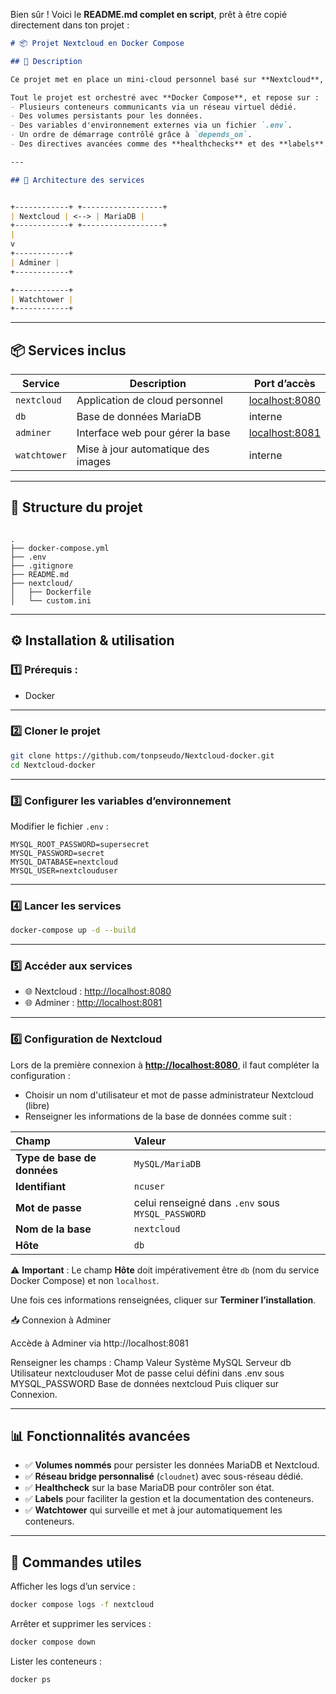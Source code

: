 Bien sûr ! Voici le **README.md complet en script**, prêt à être copié directement dans ton projet :

```markdown
# 📦 Projet Nextcloud en Docker Compose

## 📑 Description

Ce projet met en place un mini-cloud personnel basé sur **Nextcloud**, accompagné d’une base de données **MariaDB**, d’un outil d’administration de la base de données **Adminer** et d’un conteneur **Watchtower** pour la mise à jour automatique des images Docker.

Tout le projet est orchestré avec **Docker Compose**, et repose sur :
- Plusieurs conteneurs communicants via un réseau virtuel dédié.
- Des volumes persistants pour les données.
- Des variables d'environnement externes via un fichier `.env`.
- Un ordre de démarrage contrôlé grâce à `depends_on`.
- Des directives avancées comme des **healthchecks** et des **labels**.

---

## 📐 Architecture des services


+------------+ +------------------+
| Nextcloud | <--> | MariaDB |
+------------+ +------------------+
|
v
+------------+
| Adminer |
+------------+

+------------+
| Watchtower |
+------------+

```

---

## 📦 Services inclus

| Service    | Description                          | Port d’accès  |
|------------|--------------------------------------|---------------|
| `nextcloud` | Application de cloud personnel       | [localhost:8080](http://localhost:8080) |
| `db`        | Base de données MariaDB              | interne       |
| `adminer`   | Interface web pour gérer la base     | [localhost:8081](http://localhost:8081) |
| `watchtower`| Mise à jour automatique des images   | interne       |

---

## 📂 Structure du projet

```

.
├── docker-compose.yml
├── .env
├── .gitignore
├── README.md
├── nextcloud/
│   ├── Dockerfile
│   └── custom.ini

````

---

## ⚙️ Installation & utilisation

### 1️⃣ Prérequis :
- Docker

---

### 2️⃣ Cloner le projet

```bash
git clone https://github.com/tonpseudo/Nextcloud-docker.git
cd Nextcloud-docker
````

---

### 3️⃣ Configurer les variables d’environnement

Modifier le fichier `.env` :

```env
MYSQL_ROOT_PASSWORD=supersecret
MYSQL_PASSWORD=secret
MYSQL_DATABASE=nextcloud
MYSQL_USER=nextclouduser
```

---

### 4️⃣ Lancer les services

```bash
docker-compose up -d --build
```

---

### 5️⃣ Accéder aux services

* 🌐 Nextcloud : [http://localhost:8080](http://localhost:8080)
* 🌐 Adminer : [http://localhost:8081](http://localhost:8081)

---

### 6️⃣ Configuration de Nextcloud

Lors de la première connexion à **[http://localhost:8080](http://localhost:8080)**, il faut compléter la configuration :

* Choisir un nom d'utilisateur et mot de passe administrateur Nextcloud (libre)
* Renseigner les informations de la base de données comme suit :

| Champ                       | Valeur                                            |
| :-------------------------- | :------------------------------------------------ |
| **Type de base de données** | `MySQL/MariaDB`                                   |
| **Identifiant**             | `ncuser`                                          |
| **Mot de passe**            | celui renseigné dans `.env` sous `MYSQL_PASSWORD` |
| **Nom de la base**          | `nextcloud`                                       |
| **Hôte**                    | `db`                                              |

⚠️ **Important** :
Le champ **Hôte** doit impérativement être `db` (nom du service Docker Compose) et non `localhost`.

Une fois ces informations renseignées, cliquer sur **Terminer l’installation**.

📥 Connexion à Adminer

Accède à Adminer via http://localhost:8081

Renseigner les champs :
Champ	Valeur
Système	MySQL
Serveur	db
Utilisateur	nextclouduser
Mot de passe	celui défini dans .env sous MYSQL_PASSWORD
Base de données	nextcloud
Puis cliquer sur Connexion.

---

## 📊 Fonctionnalités avancées

* ✅ **Volumes nommés** pour persister les données MariaDB et Nextcloud.
* ✅ **Réseau bridge personnalisé** (`cloudnet`) avec sous-réseau dédié.
* ✅ **Healthcheck** sur la base MariaDB pour contrôler son état.
* ✅ **Labels** pour faciliter la gestion et la documentation des conteneurs.
* ✅ **Watchtower** qui surveille et met à jour automatiquement les conteneurs.

---

## 📄 Commandes utiles

Afficher les logs d’un service :

```bash
docker compose logs -f nextcloud
```

Arrêter et supprimer les services :

```bash
docker compose down
```

Lister les conteneurs :

```bash
docker ps
```
